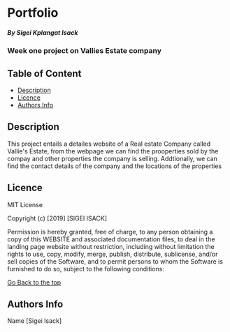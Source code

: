 # Portfolio

##### By Sigei Kplangat Isack 
### Week one project on Vallies Estate company

## Table of Content

+ [Description](#description)
+ [Licence](#licence)
+ [Authors Info](#author-Info)

## Description
<p>This project entails a detailes website of a Real estate Company called Vallie's Estate, from the webpage we can find the prooperties sold by the compay and other properties the company is selling. Addtionally, we can find the contact details of the company and the locations of the properties</p>

## Licence

MIT License

Copyright (c) [2019] [SIGEI ISACK]

Permission is hereby granted, free of charge, to any person obtaining a copy
of this WEBSITE and associated documentation files, to deal
in the landing page website without restriction, including without limitation the rights
to use, copy, modify, merge, publish, distribute, sublicense, and/or sell
copies of the Software, and to permit persons to whom the Software is
furnished to do so, subject to the following conditions:


[Go Back to the top](#portfolio)

## Authors Info

Name [Sigei Isack]

